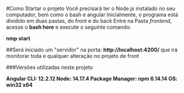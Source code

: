 #Como Startar o projeto
Você precisará ter o Node.js instalado no seu computador, bem como o bash e angular
Inicialmente, o programa está dividido em duas pastas, do front e do back
Entre na Pasta _frontend_, acesse o **bash here** e execute o seguinte comando:

**nmp start**

##Será iniciado um "servidor" na porta: **http://localhost:4200/** 
que irá monitorar toda e qualquer alteração no projeto de front

###Versões utilizadas neste projeto

**Angular CLI: 12.2.12
Node: 14.17.4
Package Manager: npm 6.14.14
OS: win32 x64**
